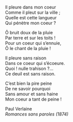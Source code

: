 Il pleure dans mon coeur       
Comme il pleut sur la ville ;       
Quelle est cette langueur       
Qui pénètre mon coeur ?       
       
Ô bruit doux de la pluie       
Par terre et sur les toits !       
Pour un coeur qui s’ennuie,       
Ô le chant de la pluie !       
       
Il pleure sans raison       
Dans ce coeur qui s’écoeure.       
Quoi ! nulle trahison ?…       
Ce deuil est sans raison.       
       
C’est bien la pire peine       
De ne savoir pourquoi       
Sans amour et sans haine       
Mon coeur a tant de peine !       
       
Paul Verlaine       
*Romances sans paroles (1874)*       
